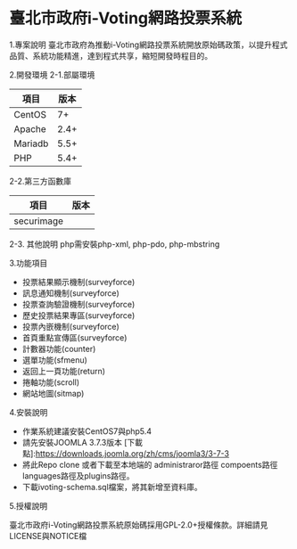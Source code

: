 # 臺北市政府i-Voting網路投票系統

1.專案說明
臺北市政府為推動i-Voting網路投票系統開放原始碼政策，以提升程式品質、系統功能精進，達到程式共享，縮短開發時程目的。
  
2.開發環境
2-1.部屬環境

|項目|版本|
|--- |---|
|CentOS|7+|
|Apache|2.4+|
|Mariadb|5.5+|
|PHP|5.4+|

2-2.第三方函數庫

|項目|版本|
|--- |---|
|securimage||

2-3. 其他說明
php需安裝php-xml, php-pdo, php-mbstring
	
3.功能項目
* 投票結果顯示機制(surveyforce)
* 訊息通知機制(surveyforce)
* 投票查詢驗證機制(surveyforce)
* 歷史投票結果專區(surveyforce)
* 投票內嵌機制(surveyforce)  
* 首頁重點宣傳區(surveyforce)
* 計數器功能(counter)
* 選單功能(sfmenu)
* 返回上一頁功能(return)
* 捲軸功能(scroll)
* 網站地圖(sitmap)

4.安裝說明

 * 作業系統建議安裝CentOS7與php5.4
 * 請先安裝JOOMLA 3.7.3版本  [下載點]:https://downloads.joomla.org/zh/cms/joomla3/3-7-3
 * 將此Repo clone 或者下載至本地端的 administraror路徑 compoents路徑 languages路徑及plugins路徑。
 * 下載ivoting-schema.sql檔案，將其新增至資料庫。
	
5.授權說明

  臺北市政府i-Voting網路投票系統原始碼採用GPL-2.0+授權條款。詳細請見LICENSE與NOTICE檔
